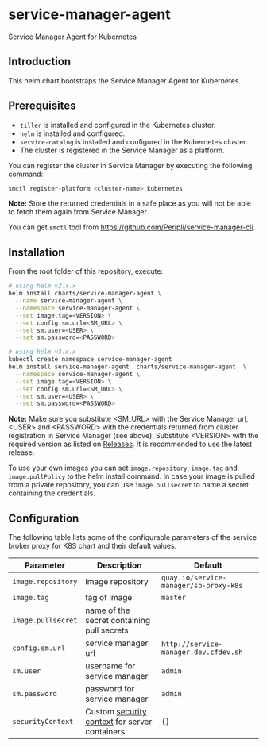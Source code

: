 # service-manager-agent

Service Manager Agent for Kubernetes

## Introduction

This helm chart bootstraps the Service Manager Agent for Kubernetes.

## Prerequisites

* `tiller` is installed and configured in the Kubernetes cluster.
* `helm` is installed and configured.
* `service-catalog` is installed and configured in the Kubernetes cluster.
* The cluster is registered in the Service Manager as a platform.

You can register the cluster in Service Manager by executing the following command:
```sh
smctl register-platform <cluster-name> kubernetes
```
**Note:** Store the returned credentials in a safe place as you will not be able to fetch them again from Service Manager.

You can get `smctl` tool from https://github.com/Peripli/service-manager-cli.

## Installation

From the root folder of this repository, execute:

```bash
# using helm v2.x.x
helm install charts/service-manager-agent \
  --name service-manager-agent \
  --namespace service-manager-agent \
  --set image.tag=<VERSION> \
  --set config.sm.url=<SM_URL> \
  --set sm.user=<USER> \
  --set sm.password=<PASSWORD>
```

```bash
# using helm v3.x.x
kubectl create namespace service-manager-agent 
helm install service-manager-agent  charts/service-manager-agent  \
  --namespace service-manager-agent \
  --set image.tag=<VERSION> \
  --set config.sm.url=<SM_URL> \
  --set sm.user=<USER> \
  --set sm.password=<PASSWORD>
```

**Note:** Make sure you substitute &lt;SM_URL&gt; with the Service Manager url, &lt;USER&gt; and &lt;PASSWORD&gt; with the credentials returned from cluster registration in Service Manager (see above).
Substitute \<VERSION> with the required version as listed on [Releases](https://github.com/Peripli/service-manager/releases). It is recommended to use the latest release.

To use your own images you can set `image.repository`, `image.tag` and `image.pullPolicy` to the helm install command. In case your image is pulled from a private repository, you can use
`image.pullsecret` to name a secret containing the credentials.

## Configuration

The following table lists some of the configurable parameters of the service broker proxy for K8S chart and their default values.

Parameter | Description | Default
--------- | ----------- | -------
`image.repository` | image repository |`quay.io/service-manager/sb-proxy-k8s`
`image.tag` | tag of image | `master`
`image.pullsecret` | name of the secret containing pull secrets |
`config.sm.url` | service manager url | `http://service-manager.dev.cfdev.sh`
`sm.user` | username for service manager | `admin`
`sm.password` | password for service manager | `admin`
`securityContext` | Custom [security context](https://kubernetes.io/docs/tasks/configure-pod-container/security-context/) for server containers | `{}`
